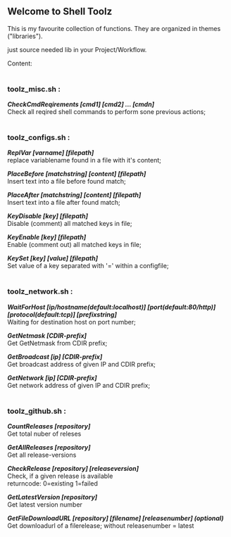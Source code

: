 ## Welcome to Shell Toolz

This is my favourite collection of functions.
They are organized in themes ("libraries").

just source needed lib in your Project/Workflow.

Content:
<br /><br />

### **toolz_misc.sh :**  


***CheckCmdReqirements [cmd1] [cmd2] ... [cmdn]***  
Check all reqired shell commands to perform sone previous actions;
<br /><br />

### **toolz_configs.sh :** 

***ReplVar [varname] [filepath]***  
replace variablename found in a file with it's content;

***PlaceBefore [matchstring] [content] [filepath]***  
Insert text into a file before found match;

***PlaceAfter [matchstring] [content] [filepath]***  
Insert text into a file after found match;

***KeyDisable [key] [filepath]***  
Disable (comment) all matched keys in file;

***KeyEnable [key] [filepath]***  
Enable (comment out) all matched keys in file;

***KeySet [key] [value] [filepath]***  
Set value of a key separated with '=' within a configfile;
<br /><br />

### **toolz_network.sh :** 

***WaitForHost [ip/hostname(default:localhost)] [port(default:80/http)] [protocol(default:tcp)] [prefixstring]***  
Waiting for destination host on port number;

***GetNetmask [CDIR-prefix]***  
Get GetNetmask from CDIR prefix;

***GetBroadcast [ip] [CDIR-prefix]***  
Get broadcast address of given IP and CDIR prefix;

***GetNetwork [ip] [CDIR-prefix]***  
Get network address of given IP and CDIR prefix;
<br /><br />

### **toolz_github.sh :** 

***CountReleases [repository]***  
Get total nuber of releses

***GetAllReleases [repository]***  
Get all release-versions

***CheckRelease [repository] [releaseversion]***  
Check, if a given release is available  
returncode: 0=existing 1=failed

***GetLatestVersion [repository]***  
Get latest version number

***GetFileDownloadURL [repository] [filename] [releasenumber] (optional)***  
Get downloadurl of a filerelease; without releasenumber = latest
